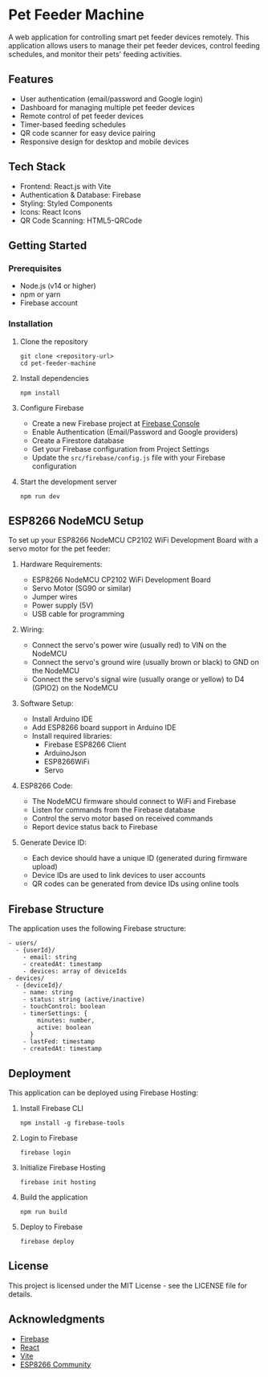 # Pet Feeder Machine

A web application for controlling smart pet feeder devices remotely. This application allows users to manage their pet feeder devices, control feeding schedules, and monitor their pets' feeding activities.

## Features

- User authentication (email/password and Google login)
- Dashboard for managing multiple pet feeder devices
- Remote control of pet feeder devices
- Timer-based feeding schedules
- QR code scanner for easy device pairing
- Responsive design for desktop and mobile devices

## Tech Stack

- Frontend: React.js with Vite
- Authentication & Database: Firebase
- Styling: Styled Components
- Icons: React Icons
- QR Code Scanning: HTML5-QRCode

## Getting Started

### Prerequisites

- Node.js (v14 or higher)
- npm or yarn
- Firebase account

### Installation

1. Clone the repository

   ```
   git clone <repository-url>
   cd pet-feeder-machine
   ```

2. Install dependencies

   ```
   npm install
   ```

3. Configure Firebase

   - Create a new Firebase project at [Firebase Console](https://console.firebase.google.com/)
   - Enable Authentication (Email/Password and Google providers)
   - Create a Firestore database
   - Get your Firebase configuration from Project Settings
   - Update the `src/firebase/config.js` file with your Firebase configuration

4. Start the development server
   ```
   npm run dev
   ```

## ESP8266 NodeMCU Setup

To set up your ESP8266 NodeMCU CP2102 WiFi Development Board with a servo motor for the pet feeder:

1. Hardware Requirements:

   - ESP8266 NodeMCU CP2102 WiFi Development Board
   - Servo Motor (SG90 or similar)
   - Jumper wires
   - Power supply (5V)
   - USB cable for programming

2. Wiring:

   - Connect the servo's power wire (usually red) to VIN on the NodeMCU
   - Connect the servo's ground wire (usually brown or black) to GND on the NodeMCU
   - Connect the servo's signal wire (usually orange or yellow) to D4 (GPIO2) on the NodeMCU

3. Software Setup:

   - Install Arduino IDE
   - Add ESP8266 board support in Arduino IDE
   - Install required libraries:
     - Firebase ESP8266 Client
     - ArduinoJson
     - ESP8266WiFi
     - Servo

4. ESP8266 Code:

   - The NodeMCU firmware should connect to WiFi and Firebase
   - Listen for commands from the Firebase database
   - Control the servo motor based on received commands
   - Report device status back to Firebase

5. Generate Device ID:
   - Each device should have a unique ID (generated during firmware upload)
   - Device IDs are used to link devices to user accounts
   - QR codes can be generated from device IDs using online tools

## Firebase Structure

The application uses the following Firebase structure:

```
- users/
  - {userId}/
    - email: string
    - createdAt: timestamp
    - devices: array of deviceIds
- devices/
  - {deviceId}/
    - name: string
    - status: string (active/inactive)
    - touchControl: boolean
    - timerSettings: {
        minutes: number,
        active: boolean
      }
    - lastFed: timestamp
    - createdAt: timestamp
```

## Deployment

This application can be deployed using Firebase Hosting:

1. Install Firebase CLI

   ```
   npm install -g firebase-tools
   ```

2. Login to Firebase

   ```
   firebase login
   ```

3. Initialize Firebase Hosting

   ```
   firebase init hosting
   ```

4. Build the application

   ```
   npm run build
   ```

5. Deploy to Firebase
   ```
   firebase deploy
   ```

## License

This project is licensed under the MIT License - see the LICENSE file for details.

## Acknowledgments

- [Firebase](https://firebase.google.com/)
- [React](https://reactjs.org/)
- [Vite](https://vitejs.dev/)
- [ESP8266 Community](https://esp8266.com/)

